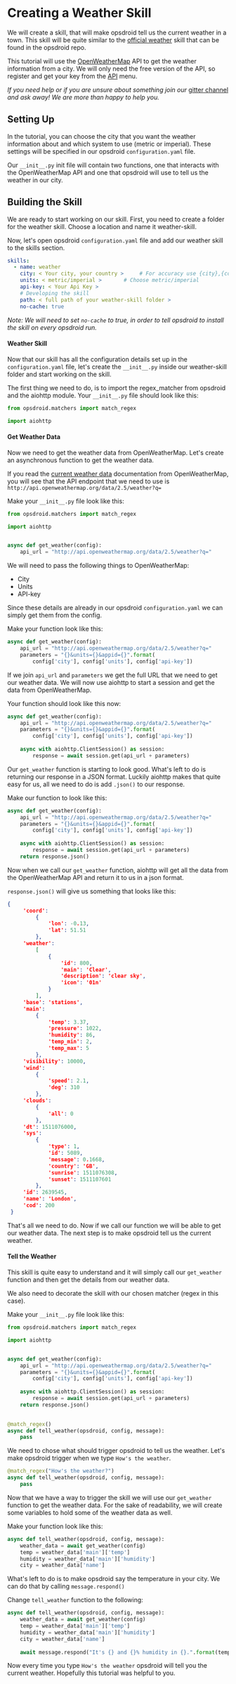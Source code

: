 # Creating a Weather Skill
We will create a skill, that will make opsdroid tell us the current weather in a town. This skill will be quite similar to the [official weather](https://github.com/opsdroid/skill-weather) skill that can be found in the opsdroid repo.

This tutorial will use the  [OpenWeatherMap](https://openweathermap.org) API to get the weather information from a city. We will only need the free version of the API, so register and get your key from the [API](https://openweathermap.org/price) menu.

*If you need help or if you are unsure about something join our* [gitter channel](https://gitter.im/opsdroid/) *and ask away! We are more than happy to help you.*

## Setting Up
In the tutorial, you can choose the city that you want the weather information about and which system to use (metric or imperial). These settings will be specified in our opsdroid `configuration.yaml` file.

Our `__init__.py` init file will contain two functions, one that interacts with the OpenWeatherMap API and one that opsdroid will use to tell us the weather in our city.


## Building the Skill
We are ready to start working on our skill. First, you need to create a folder for the weather skill. Choose a location and name it weather-skill.

Now, let's open opsdroid `configuration.yaml` file and add our weather skill to the skills section. 

```yaml
skills:
  - name: weather
    city: < Your city, your country >     # For accuracy use {city},{country code}          
    units: < metric/imperial >       # Choose metric/imperial
    api-key: < Your Api Key >
    # Developing the skill
    path: < full path of your weather-skill folder >
    no-cache: true
```
_Note: We will need to set `no-cache` to true, in order to tell opsdroid to install the skill on every opsdroid run._

#### Weather Skill
Now that our skill has all the configuration details set up in the `configuration.yaml` file, let's create the `__init__.py` inside our weather-skill folder and start working on the skill.

The first thing we need to do, is to import the regex_matcher from opsdroid and the aiohttp module. Your `__init__.py` file should look like this:

```python
from opsdroid.matchers import match_regex

import aiohttp
```

#### Get Weather Data
Now we need to get the weather data from OpenWeatherMap. Let's create an asynchronous function to get the weather data.

If you read the [current weather data](https://openweathermap.org/current) documentation from OpenWeatherMap, you will see that the API endpoint that we need to use is `http://api.openweathermap.org/data/2.5/weather?q=`

Make your `__init__.py` file look like this:

```python
from opsdroid.matchers import match_regex

import aiohttp


async def get_weather(config):
    api_url = "http://api.openweathermap.org/data/2.5/weather?q="
``` 

We will need to pass the following things to OpenWeatherMap:
- City
- Units
- API-key

Since these details are already in our opsdroid `configuration.yaml` we can simply get them from the config. 

Make your function look like this:

```python
async def get_weather(config):
    api_url = "http://api.openweathermap.org/data/2.5/weather?q="
    parameters = "{}&units={}&appid={}".format(
        config['city'], config['units'], config['api-key'])
```
If we join `api_url` and `parameters`  we get the full URL that we need to get our weather data. We will now use aiohttp to start a session and get the data from OpenWeatherMap.

Your function should look like this now:

```python
async def get_weather(config):
    api_url = "http://api.openweathermap.org/data/2.5/weather?q="
    parameters = "{}&units={}&appid={}".format(
        config['city'], config['units'], config['api-key'])
    
    async with aiohttp.ClientSession() as session:
        response = await session.get(api_url + parameters)
```

Our `get_weather` function is starting to look good. What's left to do is returning our response in a JSON format. Luckily aiohttp makes that quite easy for us, all we need to do is add `.json()` to our response.

Make our function to look like this:

```python
async def get_weather(config):
    api_url = "http://api.openweathermap.org/data/2.5/weather?q="
    parameters = "{}&units={}&appid={}".format(
        config['city'], config['units'], config['api-key'])
    
    async with aiohttp.ClientSession() as session:
        response = await session.get(api_url + parameters)
    return response.json()
```
Now when we call our `get_weather` function, aiohttp will get all the data from the OpenWeatherMap API and return it to us in a json format. 

`response.json()` will give us something that looks like this:

```json
{
     'coord': 
         {
             'lon': -0.13, 
             'lat': 51.51
         }, 
     'weather': 
         [
             {
                 'id': 800, 
                 'main': 'Clear', 
                 'description': 'clear sky', 
                 'icon': '01n'
             }
         ], 
     'base': 'stations', 
     'main': 
         {
             'temp': 3.37, 
             'pressure': 1022, 
             'humidity': 86, 
             'temp_min': 2, 
             'temp_max': 5
         }, 
     'visibility': 10000, 
     'wind': 
         {
             'speed': 2.1, 
             'deg': 310
         }, 
     'clouds': 
         {
             'all': 0
         }, 
     'dt': 1511076000, 
     'sys': 
         {
             'type': 1, 
             'id': 5089, 
             'message': 0.1668, 
             'country': 'GB', 
             'sunrise': 1511076308, 
             'sunset': 1511107601
         }, 
     'id': 2639545, 
     'name': 'London', 
     'cod': 200
 }
```


That's all we need to do. Now if we call our function we will be able to get our weather data. The next step is to make opsdroid tell us the current weather.

#### Tell the Weather 
This skill is quite easy to understand and it will simply call our `get_weather` function and then get the details from our weather data.

We also need to decorate the skill with our chosen matcher (regex in this case).

Make your `__init__.py` file look like this:

```python
from opsdroid.matchers import match_regex

import aiohttp


async def get_weather(config):
    api_url = "http://api.openweathermap.org/data/2.5/weather?q="
    parameters = "{}&units={}&appid={}".format(
        config['city'], config['units'], config['api-key'])
    
    async with aiohttp.ClientSession() as session:
        response = await session.get(api_url + parameters)
    return response.json()
    

@match_regex()
async def tell_weather(opsdroid, config, message):
    pass
```

We need to chose what should trigger opsdroid to tell us the weather. Let's make opsdroid trigger when we type `How's the weather`.

```python
@match_regex("How's the weather?")
async def tell_weather(opsdroid, config, message):
    pass
```

Now that we have a way to trigger the skill we will use our `get_weather` function to get the weather data. For the sake of readability, we will create some variables to hold some of the weather data as well.

Make your function look like this:

```python
async def tell_weather(opsdroid, config, message):
    weather_data = await get_weather(config)
    temp = weather_data['main']['temp']
    humidity = weather_data['main']['humidity']
    city = weather_data['name']
```

What's left to do is to make opsdroid say the temperature in your city. We can do that by calling `message.respond()` 

Change `tell_weather` function to the following:

```python
async def tell_weather(opsdroid, config, message):
    weather_data = await get_weather(config)
    temp = weather_data['main']['temp']
    humidity = weather_data['main']['humidity']
    city = weather_data['name']
    
    await message.respond("It's {} and {}% humidity in {}.".format(temp, humidity, city))
```

Now every time you type `How's the weather` opsdroid will tell you the current weather. Hopefully this tutorial was helpful to you.

